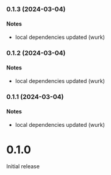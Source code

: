 ### 0.1.3 (2024-03-04)

#### Notes

- local dependencies updated (wurk)

### 0.1.2 (2024-03-04)

#### Notes

- local dependencies updated (wurk)

### 0.1.1 (2024-03-04)

#### Notes

- local dependencies updated (wurk)

# 0.1.0

Initial release
